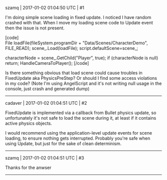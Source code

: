 szamq | 2017-01-02 01:04:50 UTC | #1

I'm doing simple scene loading in fixed update. I noticed I have random crashed with that.
When I move my loading scene code to Update event then the issue is not present.

[code]		
File loadFile(fileSystem.programDir + "Data/Scenes/CharacterDemo", FILE_READ);
scene_.Load(loadFile);
script.defaultScene=scene_;

characterNode = scene_.GetChild("Player", true);
if (characterNode is null)
	return;
HandleCameraToPlayer();
[/code]

Is there something obvious that load scene could cause troubles in FixedUpdate aka PhysicsPreStep?
Or should I find some access violations in my code? (Note I'm using AngelScript and it's not writing null usage in the console, just crash and generated dump)

-------------------------

cadaver | 2017-01-02 01:04:51 UTC | #2

FixedUpdate is implemented via a callback from Bullet physics update, so unfortunately it's not safe to load the scene during it, at least if it contains active physics objects.

I would recommend using the application-level update events for scene loading, to ensure nothing gets interrupted. Probably you're safe when using Update, but just for the sake of clean determinism.

-------------------------

szamq | 2017-01-02 01:04:51 UTC | #3

Thanks for the anwser

-------------------------

